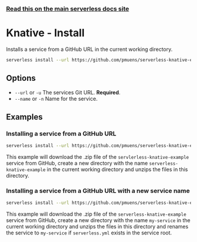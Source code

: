 <!--
title: Serverless Framework Commands - Knative - Install
menuText: install
menuOrder: 2
description: Install pre-written Knative Serving services and Knative Eventing events with the Serverless Framework
layout: Doc
-->

<!-- DOCS-SITE-LINK:START automatically generated  -->

### [Read this on the main serverless docs site](https://www.serverless.com/framework/docs/providers/knative/cli-reference/install/)

<!-- DOCS-SITE-LINK:END -->

# Knative - Install

Installs a service from a GitHub URL in the current working directory.

```bash
serverless install --url https://github.com/pmuens/serverless-knative-example
```

## Options

- `--url` or `-u` The services Git URL. **Required**.
- `--name` or `-n` Name for the service.

## Examples

### Installing a service from a GitHub URL

```bash
serverless install --url https://github.com/pmuens/serverless-knative-example
```

This example will download the .zip file of the `servlerless-knative-example` service from GitHub, create a new directory with the name `serverless-knative-example` in the current working directory and unzips the files in this directory.

### Installing a service from a GitHub URL with a new service name

```bash
serverless install --url https://github.com/pmuens/serverless-knative-example --name my-service
```

This example will download the .zip file of the `serverless-knative-example` service from GitHub, create a new directory with the name `my-service` in the current working directory and unzips the files in this directory and renames the service to `my-service` if `serverless.yml` exists in the service root.
